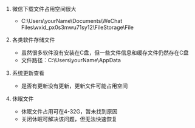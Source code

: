 1. 微信下载文件占用空间很大
   - C:\Users\yourName\Documents\WeChat Files\wxid_px0s3mwu71sy12\FileStorage\File

2. 各类软件存储文件
   - 虽然很多软件没有安装在C盘，但一些文件信息和缓存文件仍然存在C盘
   - 文件路径：C:\Users\yourName\AppData

3. 系统更新查看
   - 是否有更新没有更新，更新文件可能占用空间

4. 休眠文件
   - 休眠文件占用可在4-32G，暂未找到原因
   - 关闭休眠可解决该问题，但无法快速恢复